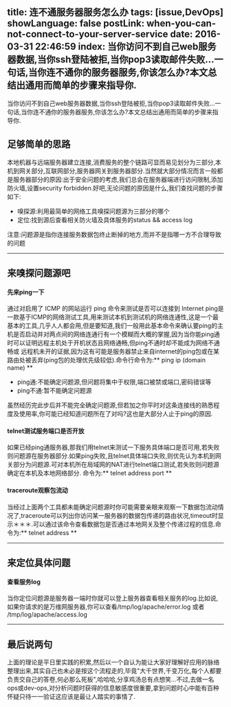 title: 连不通服务器服务怎么办
tags: [issue,DevOps]
showLanguage: false
postLink: when-you-can-not-connect-to-your-server-service
date: 2016-03-31 22:46:59
index: 当你访问不到自己web服务器数据,当你ssh登陆被拒,当你pop3读取邮件失败...一句话,当你连不通你的服务器服务,你该怎么办?本文总结出通用而简单的步骤来指导你.
---
当你访问不到自己web服务器数据,当你ssh登陆被拒,当你pop3读取邮件失败...一句话,当你连不通你的服务器服务,你该怎么办?本文总结出通用而简单的步骤来指导你.
## 足够简单的思路
本地机器与远端服务器建立连接,消费服务的整个链路可显而易见划分为三部分,本机到网关部分,互联网部分,服务器网关到服务器部分.当然就大部分情况而言一般都是服务器部分的原因:出于安全问题的考虑,我们总会在服务器端进行访问限制,添加防火墙,设置security forbidden.好吧,无论问题的原因是什么,我们查找问题的步骤如下:
* 嗅探源:利用最简单的网络工具嗅探问题源为三部分的哪个
* 定位:找到源后查看相关防火墙及具体服务的status && access log

注意:问题源是指你连接服务数据包终止断掉的地方,而并不是指哪一方不合理导致的问题

---
## 来嗅探问题源吧

#### 先来ping一下
通过对启用了 ICMP 的网站运行 ping 命令来测试是否可以连接到 Internet
ping是一款基于ICMP的网络测试工具,用来测试本机到测试机的网络连通性,这是一个最基本的工具,几乎人人都会用,但是要知道,我们一般用此基本命令来确认要ping的主机是否启动并对两点间的网络连通行有一个模糊而大概的掌握,因为当你能ping通时可以证明远程主机处于开机状态且网络通畅,但ping不通时却不能成为网络不通畅或
远程机未开的证据,因为这有可能是服务器禁止来自internet的ping包或在某路由处被丢弃(ping包的处理优先级较低).命令行命令为:** ping ip (domain name) **
* ping通:不能确定问题源,但问题将集中于权限,端口被禁或端口,密码错误等
* ping不通:暂不能确定问题源

虽然经历完此步后并不能完全确定问题源,但若加之你平时对这条连接线的熟悉程度及使用率,你可能已经知道问题所在了对吗?这也是大部分人止于ping的原因.

#### telnet测试服务端口是否开放
如果已经ping通服务器,那我们用telnet来测试一下服务具体端口是否可用,若失败则问题源在服务器部分.如果ping失败,且telnet具体端口失败,则优先认为本机到网关部分为问题源.可对本机所在局域网的NAT进行telnet端口测试,若失败则问题源确定在本机及本地网络部分.
命令为:** telnet address port **

#### traceroute观察包流动
当经过上面两个工具都未能确定问题源时你可能需要亲眼来观察一下数据包流动情况了,traceroute可以列出你访问某一服务器的数据包传递的路由状况,timeout时显示＊＊＊.可以通过该命令查看数据包是否通过本地网关及整个传递过程的信息.命令为:** telnet address **

---

## 来定位具体问题

#### 查看服务log
当你定位问题源是服务器一端时你就可以登上服务器查看相关服务的log.比如说,如果你请求的是万维网服务器,你可以查看/tmp/log/apache/error.log 或者 /tmp/log/apache/access.log

---

## 最后说两句

上面的理论是平日里实践的积累,然后以一个自认为能让大家好理解好应用的脉络整理出来,其实自己也未必是按这个流程走的,毕竟"大千世界,千变万化,每个人都要负责交自己的答卷,何必那么死板",哈哈哈,分享鸡汤总有点想笑...不过,去做一名ops或dev-ops,对分析问题时获得的信息敏感度很重要,拿到问题时心中能有百种怀疑只待一一验证这应该是最让人踏实的事情了.